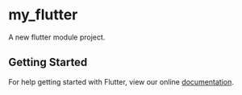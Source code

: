 # my_flutter

A new flutter module project.

## Getting Started

For help getting started with Flutter, view our online
[documentation](https://flutter.dev/).
